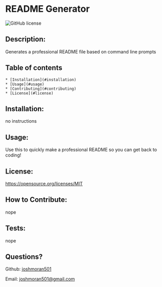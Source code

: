 # README Generator

  ![GitHub license](https://img.shields.io/github/license/joshmoran501/READMEgenerator)
  
## Description:
  
  Generates a professional README file based on command line prompts
  
  ## Table of contents
  
    * [Installation](#installation)
    * [Usage](#usage)
    * [Contributing](#contributing)
    * [License](#license)

## Installation:

  no instructions
  
## Usage:

  Use this to quickly make a professional README so you can get back to coding!
  
## License:

  https://opensource.org/licenses/MIT

  
## How to Contribute:

  nope
  
## Tests:

  nope
  
## Questions?

  Github: [joshmoran501](https://github.com/joshmoran501)

  Email: [joshmoran501@gmail.com](joshmoran501@gmail.com)
  
